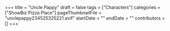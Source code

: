+++
title = "Uncle Pappy"
draft = false
tags = ["Characters"]
categories = ["ShowBiz Pizza Place"]
pageThumbnailFile = "unclepappy234525325221.avif"
startDate = ""
endDate = ""
contributors = []
+++
